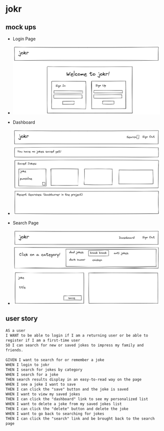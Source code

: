 # jokr

## mock ups

* Login Page
* ![Login Page](./HW-14-Boilerplate/assets/images/landing-page-draft-1.png)

* Dashboard
* ![Dashboard](./HW-14-Boilerplate/assets/images/dashboard-draft-1.png)

* Search Page
* ![Search Page](./HW-14-Boilerplate/assets/images/search-page-draft-1.png)

## user story

```
AS a user
I WANT to be able to login if I am a returning user or be able to register if I am a first-time user
SO I can search for new or saved jokes to impress my family and friends.

GIVEN I want to search for or remember a joke
WHEN I login to jokr
THEN I search for jokes by category
WHEN I search for a joke
THEN search results display in an easy-to-read way on the page
WHEN I see a joke I want to save
THEN I can click the "save" button and the joke is saved
WHEN I want to view my saved jokes
THEN I can click the "dashboard" link to see my personalized list
WHEN I want to delete a joke from my saved jokes list
THEN I can click the "delete" button and delete the joke
WHEN I want to go back to searching for jokes
THEN I can click the "search" link and be brought back to the search page